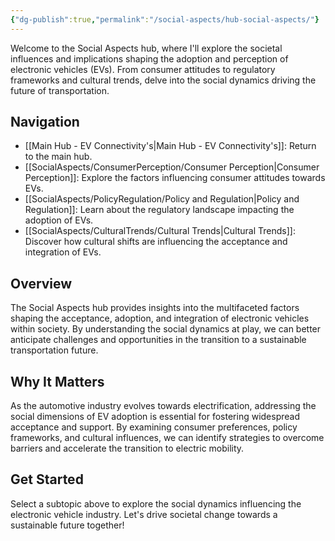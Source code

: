 ```yaml
---
{"dg-publish":true,"permalink":"/social-aspects/hub-social-aspects/"}
---
```


Welcome to the Social Aspects hub, where I'll explore the societal influences and implications shaping the adoption and perception of electronic vehicles (EVs). From consumer attitudes to regulatory frameworks and cultural trends, delve into the social dynamics driving the future of transportation.

## Navigation

- [[Main Hub - EV Connectivity's\|Main Hub - EV Connectivity's]]: Return to the main hub.
- [[SocialAspects/ConsumerPerception/Consumer Perception\|Consumer Perception]]: Explore the factors influencing consumer attitudes towards EVs.
- [[SocialAspects/PolicyRegulation/Policy and Regulation\|Policy and Regulation]]: Learn about the regulatory landscape impacting the adoption of EVs.
- [[SocialAspects/CulturalTrends/Cultural Trends\|Cultural Trends]]: Discover how cultural shifts are influencing the acceptance and integration of EVs.

## Overview

The Social Aspects hub provides insights into the multifaceted factors shaping the acceptance, adoption, and integration of electronic vehicles within society. By understanding the social dynamics at play, we can better anticipate challenges and opportunities in the transition to a sustainable transportation future.

## Why It Matters

As the automotive industry evolves towards electrification, addressing the social dimensions of EV adoption is essential for fostering widespread acceptance and support. By examining consumer preferences, policy frameworks, and cultural influences, we can identify strategies to overcome barriers and accelerate the transition to electric mobility.

## Get Started

Select a subtopic above to explore the social dynamics influencing the electronic vehicle industry. Let's drive societal change towards a sustainable future together!



